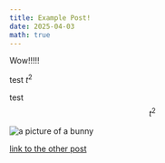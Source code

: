 ```yaml
---
title: Example Post!
date: 2025-04-03
math: true
---
```


Wow!!!!!

test $t^2$

test $$t^2$$

![a picture of a bunny](../Bunny.jpg)

[link to the other post](../example2.html)